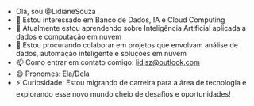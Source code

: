 - Olá, sou @LidianeSouza
- 👀 Estou interessado em Banco de Dados, IA e Cloud Computing
- 🌱 Atualmente estou aprendendo sobre Inteligência Artificial aplicada a dados e computação em nuvem
- 💞️ Estou procurando colaborar em projetos que envolvam análise de dados, automação inteligente e soluções em nuvem
- 📫 Como entrar em contato comigo: lidisz@outlook.com
- 😄 Pronomes: Ela/Dela 
- ⚡ Curiosidade: Estou migrando de carreira para a área de tecnologia e explorando esse novo mundo cheio de desafios e oportunidades!


<!---
LidianeSouza/LidianeSouza is a ✨ special ✨ repository because its `README.md` (this file) appears on your GitHub profile.
You can click the Preview link to take a look at your changes.
--->

